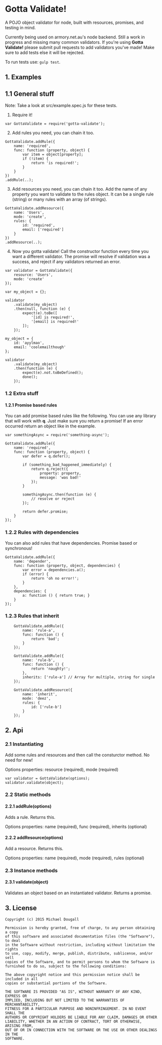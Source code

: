 # Gotta Validate!
A POJO object validator for node, built with resources, promises, and testing in mind. 

Currently being used on armory.net.au's node backend. Still a work in progress and missing many common validators. If you're using **Gotta Validate!** please submit pull requests to add validators you've made! Make sure to add tests else it will be rejected.

To run tests use: `gulp test`.

## 1. Examples
## 1.1 General stuff
Note: Take a look at src/example.spec.js for these tests.
1. Require it!
```
var GottaValidate = require('gotta-validate');
```

2. Add rules you need, you can chain it too.
```
GottaValidate.addRule({
    name: 'required',
    func: function (property, object) {
        var item = object[property];
        if (!item) {
            return 'is required!';
        }
    }
})
.addRule(..);
```

3. Add resources you need, you can chain it too. Add the name of any property you want to validate to the rules object. It can be a single rule (string) or many rules with an array (of strings).
```
GottaValidate.addResource({
    name: 'Users',
    mode: 'create',
    rules: {
        id: 'required',
        email: ['required']
    }
})
.addResource(..);
```

4. Now you gotta validate! Call the constructor function every time you want a different validator. The promise will resolve if validation was a success, and reject if any validators returned an error.
```
var validator = GottaValidate({
    resource: 'Users',
    mode: 'create'
});

var my_object = {};

validator
    .validate(my_object)
    .then(null, function (e) {
        expect(e).toBe([
            '[id] is required!', 
            '[email] is required!' 
        ]);
    });
    
my_object = {
    id: 'ayylmao',
    email: 'coolemailthough'
};

validator
    .validate(my_object)
    .then(function (e) {
        expect(e).not.toBeDefined();
        done();
    });
```

### 1.2 Extra stuff
#### 1.2.1 Promise based rules
You can add promise based rules like the following. You can use any library that will work with **q**. Just make sure you return a promise! If an error occurred return an object like in the example.

```
var somethingAsync = require('something-async');

GottaValidate.addRule({
    name: 'required',
    func: function (property, object) {
        var defer = q.defer();
        
        if (something_bad_happened_immediately) {
            return q.reject({
                property: property,
                message: 'was bad!'
            });
        }
        
        somethingAsync.then(function (e) {
            // resolve or reject
        });
        
        return defer.promise;
    }
});
```
### 1.2.2 Rules with dependencies
You can also add rules that have dependencies. Promise based or synchronous!

```
GottaValidate.addRule({
    name: 'depender',
    func: function (property, object, dependencies) {
        var error = dependencies.a();
        if (error) {
            return 'oh no error!';
        }
    },
    dependencies: {
        a: function () { return true; }
    }
});
```

### 1.2.3 Rules that inherit
```
    GottaValidate.addRule({
        name: 'rule-a',
        func: function () {
            return 'bad';
        }
    });

    GottaValidate.addRule({
        name: 'rule-b',
        func: function () {
            return 'naughty!';
        },
        inherits: ['rule-a'] // Array for multiple, string for single
    });

    GottaValidate.addResource({
        name: 'inherit',
        mode: 'deez',
        rules: {
            id: ['rule-b']
        }
    });
```

## 2. Api
### 2.1 Instantiating
Add some rules and resources and then call the consturctor method. No need for new! 

Options properties:
resource (required), mode (required)
```
var validator = GottaValidate(options);
validator.validate(object);
```

### 2.2 Static methods
#### 2.2.1 addRule(options)
Adds a rule. Returns this.

Options properties:
name (required), func (required), inherits (optional)

#### 2.2.2 addResource(options)
Add a resource. Returns this.

Options properties:
name (required), mode (required), rules (optional)

### 2.3 Instance methods
#### 2.3.1 validate(object)
Validates an object based on an instantiated validator. Returns a promise.

## 3. License
```
Copyright (c) 2015 Michael Dougall

Permission is hereby granted, free of charge, to any person obtaining a copy
of this software and associated documentation files (the "Software"), to deal
in the Software without restriction, including without limitation the rights
to use, copy, modify, merge, publish, distribute, sublicense, and/or sell
copies of the Software, and to permit persons to whom the Software is
furnished to do so, subject to the following conditions:

The above copyright notice and this permission notice shall be included in all
copies or substantial portions of the Software.

THE SOFTWARE IS PROVIDED "AS IS", WITHOUT WARRANTY OF ANY KIND, EXPRESS OR
IMPLIED, INCLUDING BUT NOT LIMITED TO THE WARRANTIES OF MERCHANTABILITY,
FITNESS FOR A PARTICULAR PURPOSE AND NONINFRINGEMENT. IN NO EVENT SHALL THE
AUTHORS OR COPYRIGHT HOLDERS BE LIABLE FOR ANY CLAIM, DAMAGES OR OTHER
LIABILITY, WHETHER IN AN ACTION OF CONTRACT, TORT OR OTHERWISE, ARISING FROM,
OUT OF OR IN CONNECTION WITH THE SOFTWARE OR THE USE OR OTHER DEALINGS IN THE
SOFTWARE.
```